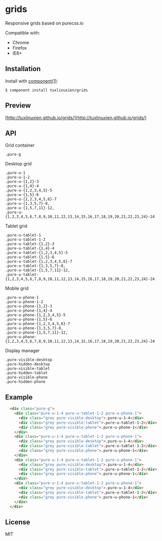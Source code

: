# grids

  Responsive grids based on purecss.io


  Compatible with:

  * Chrome
  * Firefox
  * IE8+

## Installation

  Install with [component(1)](http://component.io):

    $ component install tuxlinuxien/grids

## Preview

  [http://tuxlinuxien.github.io/grids/](http://tuxlinuxien.github.io/grids/)

## API
  
  Grid container
    
    .pure-g
  
  Desktop grid
  
    .pure-u-1
    .pure-u-1-2
    .pure-u-{1,2}-3
    .pure-u-{1,4}-4
    .pure-u-{1,2,3,4,5}-5
    .pure-u-{1,5}-6
    .pure-u-{1,2,3,4,5,6}-7
    .pure-u-{1,3,5,7}-8,
    .pure-u-{1,5,7,11}-12,
    .pure-u-{1,2,3,4,5,6,7,8,9,10,11,12,13,14,15,16,17,18,19,20,21,22,23,24}-24

  Tablet grid
  
    .pure-u-tablet-1
    .pure-u-tablet-1-2
    .pure-u-tablet-{1,2}-3
    .pure-u-tablet-{1,4}-4
    .pure-u-tablet-{1,2,3,4,5}-5
    .pure-u-tablet-{1,5}-6
    .pure-u-tablet-{1,2,3,4,5,6}-7
    .pure-u-tablet-{1,3,5,7}-8,
    .pure-u-tablet-{1,5,7,11}-12,
    .pure-u-tablet-{1,2,3,4,5,6,7,8,9,10,11,12,13,14,15,16,17,18,19,20,21,22,23,24}-24

  Mobile grid
  
    .pure-u-phone-1
    .pure-u-phone-1-2
    .pure-u-phone-{1,2}-3
    .pure-u-phone-{1,4}-4
    .pure-u-phone-{1,2,3,4,5}-5
    .pure-u-phone-{1,5}-6
    .pure-u-phone-{1,2,3,4,5,6}-7
    .pure-u-phone-{1,3,5,7}-8,
    .pure-u-phone-{1,5,7,11}-12,
    .pure-u-phone-{1,2,3,4,5,6,7,8,9,10,11,12,13,14,15,16,17,18,19,20,21,22,23,24}-24

  Display manager
  
    .pure-visible-desktop
    .pure-hidden-desktop
    .pure-visible-tablet
    .pure-hidden-tablet
    .pure-visible-phone
    .pure-hidden-phone
       
## Example

```html
  <div class="pure-g">
    <div class="pure-u-1-4 pure-u-tablet-1-2 pure-u-phone-1">
      <div class="grey pure-visible-desktop">.pure-u-1-4</div>
      <div class="grey pure-visible-tablet">.pure-u-tablet-1-2</div>
      <div class="grey pure-visible-phone">.pure-u-phone-1</div>
    </div>
    <div class="pure-u-1-4 pure-u-tablet-1-2 pure-u-phone-1">
      <div class="grey pure-visible-desktop">.pure-u-1-4</div>
      <div class="grey pure-visible-tablet">.pure-u-tablet-1-2</div>
      <div class="grey pure-visible-phone">.pure-u-phone-1</div>
    </div>
    <div class="pure-u-1-4 pure-u-tablet-1-2 pure-u-phone-1">
      <div class="grey pure-visible-desktop">.pure-u-1-4</div>
      <div class="grey pure-visible-tablet">.pure-u-tablet-1-2</div>
      <div class="grey pure-visible-phone">.pure-u-phone-1</div>
    </div>
    <div class="pure-u-1-4 pure-u-tablet-1-2 pure-u-phone-1">
      <div class="grey pure-visible-desktop">.pure-u-1-4</div>
      <div class="grey pure-visible-tablet">.pure-u-tablet-1-2</div>
      <div class="grey pure-visible-phone">.pure-u-phone-1</div>
    </div>
  </div>
```

## License

  MIT
